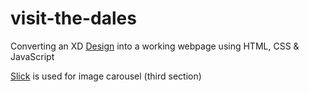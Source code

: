 # visit-the-dales
Converting an XD [Design](https://xd.adobe.com/view/c74a0e80-58d6-4cd3-952d-0577bd0c5332-9219/specs/) into a working webpage using HTML, CSS & JavaScript

[Slick](https://kenwheeler.github.io/slick/) is used for image carousel (third section)
